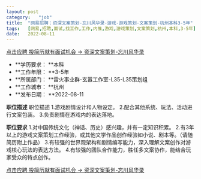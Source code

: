 ```yaml
---
layout:	post
category:	"job"
title:	"网易招聘：资深文案策划-忘川风华录-游戏-游戏策划-文案策划-杭州本科3-5年"
tags:	[网易,招聘,面试,找工作,工作,内推,游戏,游戏策划,文案策划,杭州,本科,3-5年]
date:	2022-08-11
---
```


[点击应聘 投简历就有面试机会 -> 资深文案策划-忘川风华录](http://mobile.bole.netease.com/bole/boleDetail?id=34097&employeeId=346f03c3cda5f04c&key=all)



- **学历要求： **本科
- **工作年限： **3-5年
- **所属部门： **雷火事业群-玄嚣工作室-L35-L35策划组
- **工作城市： **杭州
- **发布日期： **2022-08-11



**职位描述**
职位描述
1.游戏剧情设计和人物设定。
2.配合其他系统、玩法、活动进行文案包装。
3.负责剧情在游戏内的表达落地。




**职位要求**
1.对中国传统文化（神话、历史）感兴趣，并有一定知识积累。
2.有3年以上的游戏文案策划工作经验，或其他文学作品创作经验如小说、剧本等。（请随简历附上作品）
3.有较强的世界观架构和剧情编写能力，深入理解文案创作对游戏核心玩法的表达方法。
4.有较强的团队合作能力，胜任多文案协作，能结合玩家受众的特点创作。



[点击应聘 投简历就有面试机会 -> 资深文案策划-忘川风华录](http://mobile.bole.netease.com/bole/boleDetail?id=34097&employeeId=346f03c3cda5f04c&key=all)
